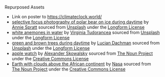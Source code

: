 Repurposed Assets
* Link on poster to https://climateclock.world/
* [selective focus photography of polar bear on ice during daytime](https://unsplash.com/photos/SVmUgfl-Fjg ) by [Annie Spratt](https://unsplash.com/@anniespratt) sourced from [Unsplash](https://unsplash.com/) under the [Longform License](https://unsplash.com/license)
* [white anemones in water](https://unsplash.com/photos/Utqq2PId0UE) by [Virginia Tudorancea](https://unsplash.com/@vivitu) sourced from [Unsplash](https://unsplash.com/) under the [Longform License](https://unsplash.com/license)
* [green and brown trees during daytime](https://unsplash.com/photos/N3wu_iOX0jw) by [Lucian Dachman](https://unsplash.com/@luciandachman) sourced from [Unsplash](https://unsplash.com/) under the [Longform License](https://unsplash.com/license)
* [apple watch](https://thenounproject.com/search/?q=apple+watch&i=1667714) by [Alexander Skowalsky](https://thenounproject.com/sandorsz/) sourced from [The Noun Project](https://thenounproject.com/) under the [Creative Commons License](https://creativecommons.org/licenses/by/3.0/us/legalcode)
* [Earth with clouds above the African continent](https://unsplash.com/photos/vhSz50AaFAs) by [Nasa](https://unsplash.com/@nasa) sourced from [The Noun Project](https://thenounproject.com/) under the [Creative Commons License](https://creativecommons.org/licenses/by/3.0/us/legalcode)

